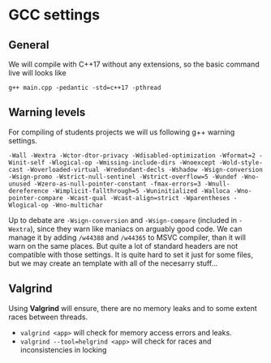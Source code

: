 # GCC settings

## General

We will compile with C++17 without any extensions, so the basic command live will looks like

```
g++ main.cpp -pedantic -std=c++17 -pthread
```

## Warning levels

For compiling of students projects we will us following g++ warning settings. 

```
-Wall -Wextra -Wctor-dtor-privacy -Wdisabled-optimization -Wformat=2 -Winit-self -Wlogical-op -Wmissing-include-dirs -Wnoexcept -Wold-style-cast -Woverloaded-virtual -Wredundant-decls -Wshadow -Wsign-conversion -Wsign-promo -Wstrict-null-sentinel -Wstrict-overflow=5 -Wundef -Wno-unused -Wzero-as-null-pointer-constant -fmax-errors=3 -Wnull-dereference -Wimplicit-fallthrough=5 -Wuninitialized -Walloca -Wno-pointer-compare -Wcast-qual -Wcast-align=strict -Wparentheses -Wlogical-op -Wno-multichar
```

Up to debate are `-Wsign-conversion` and `-Wsign-compare` (included in `-Wextra`), since they warn like maniacs on arguably good code. We can manage it by adding `/w44388` and `/w44365` to MSVC compiler, than it will warn on the same places. But quite a lot of standard headers are not compatible with those settings. It is quite hard to set it just for some files, but we may create an template with all of the necesarry stuff...

## Valgrind

Using **Valgrind** will ensure, there are no memory leaks and to some extent races between threads. 

- `valgrind <app>` will check for memory access errors and leaks.
- `valgrind --tool=helgrind <app>` will check for races and inconsistencies in locking
